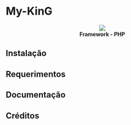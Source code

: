# My-KinG

<p align="center">
  <img src="http://s18.postimg.org/crj5amow9/myking.png" /><br><b>Framework - PHP</b>
</p>
 


## Instalação


## Requerimentos


## Documentação


## Créditos

